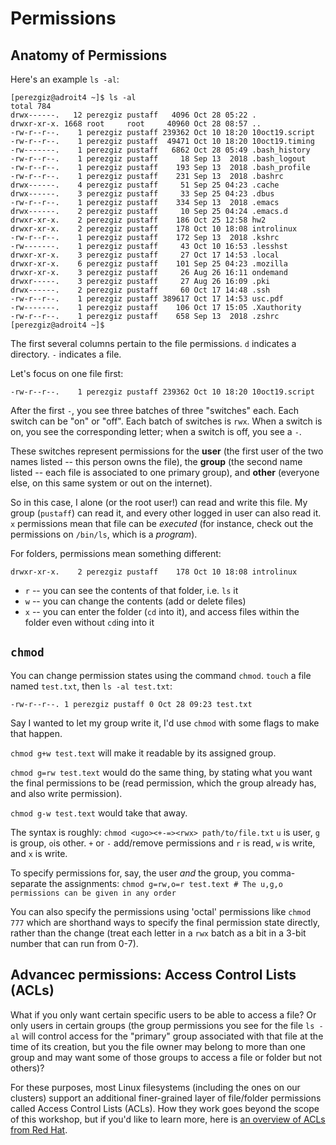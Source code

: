 # Permissions


## Anatomy of Permissions
Here's an example `ls -al`:
```
[perezgiz@adroit4 ~]$ ls -al
total 784
drwx------.   12 perezgiz pustaff   4096 Oct 28 05:22 .
drwxr-xr-x. 1668 root     root     40960 Oct 28 08:57 ..
-rw-r--r--.    1 perezgiz pustaff 239362 Oct 10 18:20 10oct19.script
-rw-r--r--.    1 perezgiz pustaff  49471 Oct 10 18:20 10oct19.timing
-rw-------.    1 perezgiz pustaff   6862 Oct 28 05:49 .bash_history
-rw-r--r--.    1 perezgiz pustaff     18 Sep 13  2018 .bash_logout
-rw-r--r--.    1 perezgiz pustaff    193 Sep 13  2018 .bash_profile
-rw-r--r--.    1 perezgiz pustaff    231 Sep 13  2018 .bashrc
drwx------.    4 perezgiz pustaff     51 Sep 25 04:23 .cache
drwx------.    3 perezgiz pustaff     33 Sep 25 04:23 .dbus
-rw-r--r--.    1 perezgiz pustaff    334 Sep 13  2018 .emacs
drwx------.    2 perezgiz pustaff     10 Sep 25 04:24 .emacs.d
drwxr-xr-x.    2 perezgiz pustaff    186 Oct 25 12:58 hw2
drwxr-xr-x.    2 perezgiz pustaff    178 Oct 10 18:08 introlinux
-rw-r--r--.    1 perezgiz pustaff    172 Sep 13  2018 .kshrc
-rw-------.    1 perezgiz pustaff     43 Oct 10 16:53 .lesshst
drwxr-xr-x.    3 perezgiz pustaff     27 Oct 17 14:53 .local
drwxr-xr-x.    6 perezgiz pustaff    101 Sep 25 04:23 .mozilla
drwxr-xr-x.    3 perezgiz pustaff     26 Aug 26 16:11 ondemand
drwxr-----.    3 perezgiz pustaff     27 Aug 26 16:09 .pki
drwx------.    2 perezgiz pustaff     60 Oct 17 14:48 .ssh
-rw-r--r--.    1 perezgiz pustaff 389617 Oct 17 14:53 usc.pdf
-rw-------.    1 perezgiz pustaff    106 Oct 17 15:05 .Xauthority
-rw-r--r--.    1 perezgiz pustaff    658 Sep 13  2018 .zshrc
[perezgiz@adroit4 ~]$ 
```

The first several columns pertain to the file permissions. `d`
indicates a directory. `-` indicates a file.

Let's focus on one file first:
```
-rw-r--r--.    1 perezgiz pustaff 239362 Oct 10 18:20 10oct19.script
```


After the first `-`, you see three batches of three "switches" each.
Each switch can be "on" or "off". Each batch of switches is `rwx`.
When a switch is on, you see the corresponding letter; when a switch
is off, you see a `-`.

These switches represent permissions for the **user** (the first user
of the two names listed -- this person owns the file), the **group**
(the second name listed -- each file is associated to one primary
group), and **other** (everyone else, on this same system or out on
the internet).

So in this case, I alone (or the root user!) can read and write this
file. My group (`pustaff`) can read it, and every other logged in user
can also read it. `x` permissions mean that file can be *executed*
(for instance, check out the permissions on `/bin/ls`, which is a
*program*).

For folders, permissions mean something different:
```
drwxr-xr-x.    2 perezgiz pustaff    178 Oct 10 18:08 introlinux
```
* `r` -- you can see the contents of that folder, i.e. `ls` it
* `w` -- you can change the contents (add or delete files)
* `x` -- you can enter the folder (`cd` into it), and access files
  within the folder even without `cd`ing into it

## `chmod`
You can change permission states using the command `chmod`. `touch` a file named `test.txt`,
then `ls -al test.txt`:
```
-rw-r--r--. 1 perezgiz pustaff 0 Oct 28 09:23 test.txt
```

Say I wanted to let my group write it, I'd use `chmod` with some flags
to make that happen.

`chmod g+w test.text` will make it readable by its assigned group.

`chmod g=rw test.text` would do the same thing, by stating what you
want the final permissions to be (read permission, which the group
already has, and also write permission).

`chmod g-w test.text` would take that away.


The syntax is roughly: `chmod <ugo><+-=><rwx> path/to/file.txt` `u` is
user, `g` is group, `o`is other. `+` or `-` add/remove permissions and
`r` is read, `w` is write, and `x` is write.

To specify permissions for, say, the user *and* the group, you
comma-separate the assignments: `chmod g=rw,o=r test.text # The u,g,o
permissions can be given in any order`

You can also specify the permissions using 'octal' permissions like
`chmod 777` which are shorthand ways to specify the final permission
state directly, rather than the change (treat each letter in a `rwx`
batch as a bit in a 3-bit number that can run from 0-7).

## Advancec permissions: Access Control Lists (ACLs)

What if you only want certain specific users to be able to access a
file? Or only users in certain groups (the group permissions you see
for the file `ls -al` will control access for the "primary" group
associated with that file at the time of its creation, but you the
file owner may belong to more than one group and may want some of
those groups to access a file or folder but not others)?

For these purposes, most Linux filesystems (including the ones on our
clusters) support an additional finer-grained layer of file/folder
permissions called Access Control Lists (ACLs).  How they work goes
beyond the scope of this workshop, but if you'd like to learn more,
here is [an overview of ACLs from Red
Hat](https://www.redhat.com/sysadmin/linux-access-control-lists).

